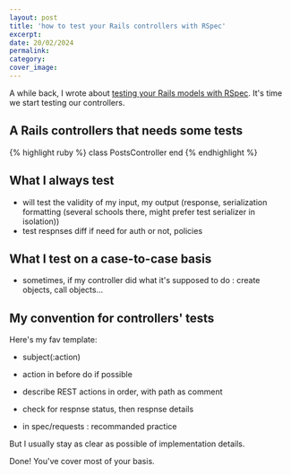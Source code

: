 ```yaml
---
layout: post
title: 'how to test your Rails controllers with RSpec'
excerpt: 
date: 20/02/2024
permalink: 
category: 
cover_image: 
---
```


A while back, I wrote about [testing your Rails models with RSpec]({{site.baseurl}}/how-to-test-rails-models-with-rspec/). It's time we start testing our controllers.


## A Rails controllers that needs some tests

{% highlight ruby %}
class PostsController
end
{% endhighlight %}

## What I always test

- will test the validity of my input, my output (response, serialization formatting (several schools there, might prefer test serializer in isolation))
- test respnses diff if need for auth or not, policies
## What I test on a case-to-case basis
- sometimes, if my controller did what it's supposed to do : create objects, call objects...

## My convention for controllers' tests
Here's my fav template:
- subject(:action)
- action in before do if possible
- describe REST actions in order, with path as comment
- check for respnse status, then respnse details



- in spec/requests : recommanded practice

But I usually stay as clear as possible of implementation details.


Done! You've cover most of your basis.
